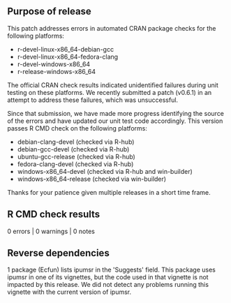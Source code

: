 ## Purpose of release

This patch addresses errors in automated CRAN package checks for the following
platforms:

- r-devel-linux-x86_64-debian-gcc
- r-devel-linux-x86_64-fedora-clang
- r-devel-windows-x86_64
- r-release-windows-x86_64

The official CRAN check results indicated unidentified failures during
unit testing on these platforms. We recently submitted a patch (v0.6.1) in
an attempt to address these failures, which was unsuccessful.

Since that submission, we have made more progress identifying the source of the
errors and have updated our unit test code accordingly. This version passes 
R CMD check on the following platforms:

- debian-clang-devel (checked via R-hub)
- debian-gcc-devel (checked via R-hub)
- ubuntu-gcc-release (checked via R-hub)
- fedora-clang-devel (checked via R-hub)
- windows-x86_64-devel (checked via R-hub and win-builder)
- windows-x86_64-release (checked via win-builder)

Thanks for your patience given multiple releases in a short time frame.

## R CMD check results

0 errors | 0 warnings | 0 notes

## Reverse dependencies

1 package (Ecfun) lists ipumsr in the 'Suggests' field. This package
uses ipumsr in one of its vignettes, but the code used in that
vignette is not impacted by this release. We did not detect any problems
running this vignette with the current version of ipumsr.
